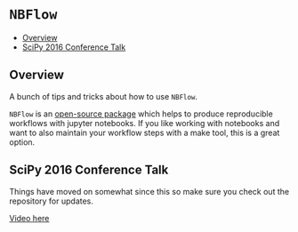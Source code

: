 # `NBFlow`

<!-- MarkdownTOC autolink="true" autoanchor="true" markdown_preview="github" -->

- [Overview](#overview)
- [SciPy 2016 Conference Talk](#scipy-2016-conference-talk)

<!-- /MarkdownTOC -->

<a id="overview"></a>
## Overview

A bunch of tips and tricks about how to use `NBFlow`. 

`NBFlow` is an [open-source package](https://github.com/jhamrick/NBFlow) which helps to produce reproducible workflows with jupyter notebooks. If you like working with notebooks and want to also maintain your workflow steps with a make tool, this is a great option.

<a id="scipy-2016-conference-talk"></a>
## SciPy 2016 Conference Talk

Things have moved on somewhat since this so make sure you check out the repository for updates.

[Video here](https://www.youtube.com/watch?v=Fc2W930NJs8)